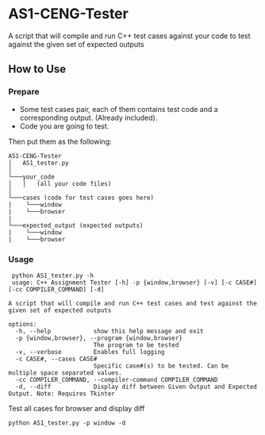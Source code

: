 # AS1-CENG-Tester
 A script that will compile and run C++ test cases against your code to test against the given set of expected outputs

## How to Use

### Prepare
 - Some test cases pair, each of them contains test code and a corresponding output. (Already included).
 - Code you are going to test.

Then put them as the following:

```
AS1-CENG-Tester
│   AS1_tester.py
│
└───your_code
│   │   (all your code files)
│   
└───cases (code for test cases goes here)
|    └───window
|    └───browser
|    
└───expected_output (expected outputs)
|    └───window
|    └───browser
```

### Usage
```
 python AS1_tester.py -h 
 usage: C++ Assignment Tester [-h] -p {window,browser} [-v] [-c CASE#] [-cc COMPILER_COMMAND] [-d]

A script that will compile and run C++ test cases and test against the given set of expected outputs

options:
  -h, --help            show this help message and exit
  -p {window,browser}, --program {window,browser}
                        The program to be tested
  -v, --verbose         Enables full logging
  -c CASE#, --cases CASE#
                        Specific case#(s) to be tested. Can be multiple space separated values.
  -cc COMPILER_COMMAND, --compiler-command COMPILER_COMMAND
  -d, --diff            Display diff between Given Output and Expected Output. Note: Requires Tkinter
  ```
  
  Test all cases for browser and display diff
  ```
  python AS1_tester.py -p window -d 
  ```
